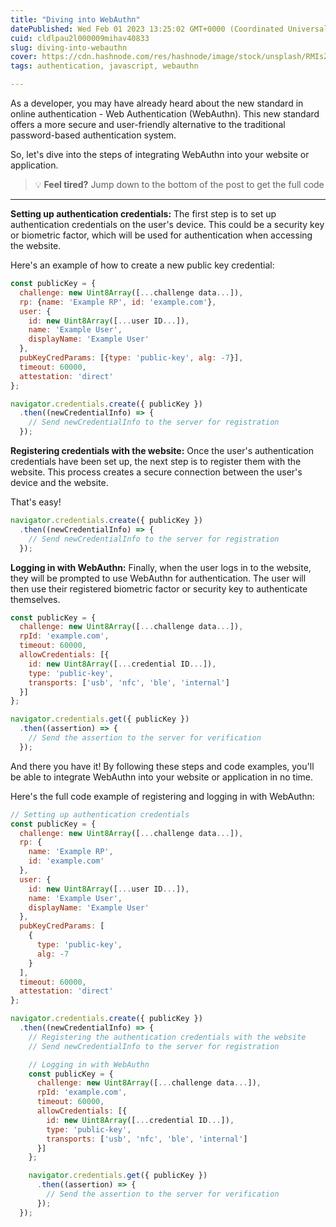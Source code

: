 ```yaml
---
title: "Diving into WebAuthn"
datePublished: Wed Feb 01 2023 13:25:02 GMT+0000 (Coordinated Universal Time)
cuid: cldlpau2l000009mihav40833
slug: diving-into-webauthn
cover: https://cdn.hashnode.com/res/hashnode/image/stock/unsplash/RMIsZlv8qv4/upload/7c9c7028eece402c090136385a494858.jpeg
tags: authentication, javascript, webauthn

---
```


As a developer, you may have already heard about the new standard in online authentication - Web Authentication (WebAuthn). This new standard offers a more secure and user-friendly alternative to the traditional password-based authentication system.

So, let's dive into the steps of integrating WebAuthn into your website or application.

> 💡 **Feel tired?** Jump down to the bottom of the post to get the full code

---

**Setting up authentication credentials:** The first step is to set up authentication credentials on the user's device. This could be a security key or biometric factor, which will be used for authentication when accessing the website.

Here's an example of how to create a new public key credential:

```javascript
const publicKey = {
  challenge: new Uint8Array([...challenge data...]),
  rp: {name: 'Example RP', id: 'example.com'},
  user: {
    id: new Uint8Array([...user ID...]),
    name: 'Example User',
    displayName: 'Example User'
  },
  pubKeyCredParams: [{type: 'public-key', alg: -7}],
  timeout: 60000,
  attestation: 'direct'
};

navigator.credentials.create({ publicKey })
  .then((newCredentialInfo) => {
    // Send newCredentialInfo to the server for registration
  });
```

**Registering credentials with the website:** Once the user's authentication credentials have been set up, the next step is to register them with the website. This process creates a secure connection between the user's device and the website.

That's easy!

```javascript
navigator.credentials.create({ publicKey })
  .then((newCredentialInfo) => {
    // Send newCredentialInfo to the server for registration
  });
```

**Logging in with WebAuthn:** Finally, when the user logs in to the website, they will be prompted to use WebAuthn for authentication. The user will then use their registered biometric factor or security key to authenticate themselves.

```javascript
const publicKey = {
  challenge: new Uint8Array([...challenge data...]),
  rpId: 'example.com',
  timeout: 60000,
  allowCredentials: [{
    id: new Uint8Array([...credential ID...]),
    type: 'public-key',
    transports: ['usb', 'nfc', 'ble', 'internal']
  }]
};

navigator.credentials.get({ publicKey })
  .then((assertion) => {
    // Send the assertion to the server for verification
  });
```

And there you have it! By following these steps and code examples, you'll be able to integrate WebAuthn into your website or application in no time.

Here's the full code example of registering and logging in with WebAuthn:

```javascript
// Setting up authentication credentials
const publicKey = {
  challenge: new Uint8Array([...challenge data...]),
  rp: {
    name: 'Example RP',
    id: 'example.com'
  },
  user: {
    id: new Uint8Array([...user ID...]),
    name: 'Example User',
    displayName: 'Example User'
  },
  pubKeyCredParams: [
    {
      type: 'public-key',
      alg: -7
    }
  ],
  timeout: 60000,
  attestation: 'direct'
};

navigator.credentials.create({ publicKey })
  .then((newCredentialInfo) => {
    // Registering the authentication credentials with the website
    // Send newCredentialInfo to the server for registration

    // Logging in with WebAuthn
    const publicKey = {
      challenge: new Uint8Array([...challenge data...]),
      rpId: 'example.com',
      timeout: 60000,
      allowCredentials: [{
        id: new Uint8Array([...credential ID...]),
        type: 'public-key',
        transports: ['usb', 'nfc', 'ble', 'internal']
      }]
    };

    navigator.credentials.get({ publicKey })
      .then((assertion) => {
        // Send the assertion to the server for verification
      });
  });
```